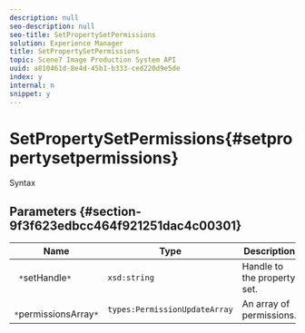 ```yaml
---
description: null
seo-description: null
seo-title: SetPropertySetPermissions
solution: Experience Manager
title: SetPropertySetPermissions
topic: Scene7 Image Production System API
uuid: a810461d-8e4d-45b1-b333-ced220d9e5de
index: y
internal: n
snippet: y
---
```


# SetPropertySetPermissions{#setpropertysetpermissions}

 Syntax 

## Parameters {#section-9f3f623edbcc464f921251dac4c00301}

|  Name  | Type  | Description  |
|---|---|---|
|  ` *`setHandle`*`  | `xsd:string`  | Handle to the property set.  |
|  ` *`permissionsArray`*`  | `types:PermissionUpdateArray`  | An array of permissions.  |

